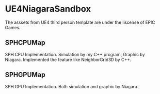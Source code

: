 # UE4NiagaraSandbox

The asssets from UE4 third person template are under the liscense of EPIC Games.

## SPHCPUMap
SPH CPU Implementation.
Simulation by my C++ program, Graphic by Niagara.
Implemented the feature like NeighborGrid3D by C++.

## SPHGPUMap
SPH GPU Implementation.
Both simulation and graphic by Niagara.
